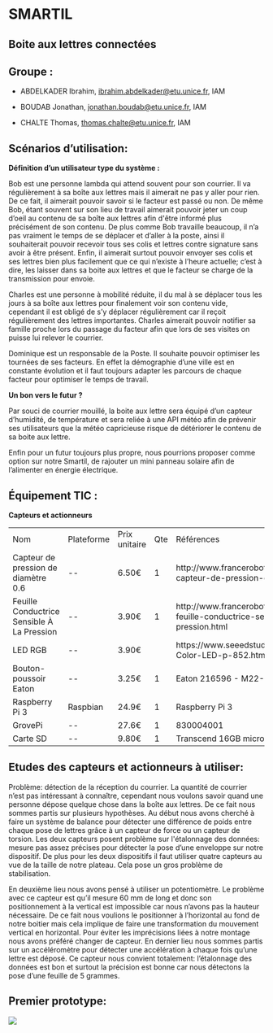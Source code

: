S**MA**RT**IL**
==

Boite aux lettres connectées
-

## **Groupe :**

* ABDELKADER Ibrahim, [ibrahim.abdelkader@](mailto:ibrahim.abdelkader@esprit.tn)[etu.unice.fr](mailto:jonathan.boudab@etu.unice.fr), IAM

* BOUDAB Jonathan, [jonathan.boudab@etu.unice.fr](mailto:jonathan.boudab@etu.unice.fr), IAM

* CHALTE Thomas,  [thomas.chalte@etu.unice.fr](mailto:thomas.chalte@etu.unice.fr), IAM

## **Scénarios d’utilisation:**

**Définition d’un utilisateur type du système :**

Bob est une personne lambda qui attend souvent pour son courrier. Il va régulièrement à sa boîte aux lettres mais il aimerait ne pas y aller pour rien. De ce fait, il aimerait pouvoir savoir si le facteur est passé ou non. De même Bob, étant souvent sur son lieu de travail aimerait pouvoir jeter un coup d’oeil au contenu de sa boîte aux lettres afin d'être informé plus précisément de son contenu. De plus comme Bob travaille beaucoup, il n’a pas vraiment le temps de se déplacer et d’aller à la poste, ainsi il souhaiterait pouvoir recevoir tous ses colis et lettres contre signature sans avoir à être présent. Enfin, il aimerait surtout pouvoir envoyer ses colis et ses lettres bien plus facilement que ce qui n’existe à l’heure actuelle; c’est à dire, les laisser dans sa boite aux lettres et que le facteur se charge de la transmission pour envoie.

Charles est une personne à mobilité réduite, il  du mal à se déplacer tous les jours à sa boîte aux lettres pour finalement voir son contenu vide, cependant il est obligé de s’y déplacer régulièrement car il reçoit régulièrement des lettres importantes. Charles aimerait pouvoir notifier sa famille proche lors du passage du facteur afin que lors de ses visites on puisse lui relever le courrier.

Dominique est un responsable de la Poste. Il souhaite pouvoir optimiser les tournées de ses facteurs. En effet la démographie d’une ville est en constante évolution et il faut toujours adapter les parcours de chaque facteur pour optimiser le temps de travail.

**Un bon vers le futur ?**

Par souci de courrier mouillé, la boite aux lettre sera équipé d’un capteur d’humidité, de température et sera reliée à une API météo afin de prévenir ses utilisateurs que la météo capricieuse risque de détériorer le contenu de sa boite aux lettre.

Enfin pour un futur toujours plus propre, nous pourrions proposer comme option sur notre Smartil, de rajouter un mini panneau solaire afin de l’alimenter en énergie électrique.

## **Équipement TIC :**

**Capteurs et actionneurs**

<table>
  <tr>
    <td>Nom</td>
    <td>Plateforme</td>
    <td>Prix unitaire</td>
    <td>Qte</td>
    <td>Références</td>
  </tr>
  <tr>
    <td>Capteur de pression de diamètre 0.6</td>
    <td>--</td>
    <td>6.50€</td>
    <td>1</td>
    <td>http://www.francerobotique.com/pression/391-capteur-de-pression-diam-06.html</td>
  </tr>
  <tr>
    <td>Feuille Conductrice Sensible À La Pression</td>
    <td>--</td>
    <td>3.90€</td>
    <td>1</td>
    <td>http://www.francerobotique.com/pression/424-feuille-conductrice-sensible-%C3%A0-la-pression.html</td>
  </tr>
  <tr>
    <td>LED RGB</td>
    <td>--</td>
    <td>3.90€</td>
    <td></td>
    <td>https://www.seeedstudio.com/Grove-Variable-Color-LED-p-852.html</td>
  </tr>
  <tr>
    <td>Bouton-poussoir Eaton</td>
    <td>--</td>
    <td>3.25€</td>
    <td>1</td>
    <td>Eaton 216596 - M22-D-G</td>
  </tr>
  <tr>
    <td>Raspberry Pi 3</td>
    <td>Raspbian</td>
    <td>24.9€</td>
    <td>1</td>
    <td>Raspberry Pi 3</td>
  </tr>
  <tr>
    <td>GrovePi</td>
    <td>--</td>
    <td>27.6€</td>
    <td>1</td>
    <td>830004001</td>
  </tr>
  <tr>
    <td>Carte SD </td>
    <td>--</td>
    <td>9.80€
</td>
    <td>1</td>
    <td>Transcend 16GB microSDHC
</td>
  </tr>
</table>


## **Etudes des capteurs et actionneurs à utiliser:**

Problème: détection de la réception du courrier. La quantité de courrier n’est pas intéressant à connaître, cependant nous voulons savoir quand une personne dépose quelque chose dans la boîte aux lettres.
De ce fait nous sommes partis sur plusieurs hypothèses. Au début nous avons cherché à faire un système de balance pour détecter une différence de poids entre chaque pose de lettres grâce à un capteur de force ou un capteur de torsion. Les deux capteurs posent problème sur l'étalonnage des données: mesure pas assez précises pour détecter la pose d’une enveloppe sur notre dispositif. De plus pour les deux dispositifs il faut utiliser quatre capteurs au vue de la taille de notre plateau. Cela pose un gros problème de stabilisation.

En deuxième lieu nous avons pensé à utiliser un potentiomètre. Le problème avec ce capteur est qu’il mesure 60 mm de long et donc son positionnement à la vertical est impossible car nous n’avons pas la hauteur nécessaire.
De ce fait nous voulions le positionner à l’horizontal au fond de notre boitier mais cela implique de faire une transformation du mouvement vertical en horizontal. Pour éviter les imprécisions liées à notre montage nous avons préféré changer de capteur.
En dernier lieu nous sommes partis sur un accéléromètre pour détecter une accélération à chaque fois qu’une lettre est déposé. Ce capteur nous convient totalement: l’étalonnage des données est bon et surtout la précision est bonne car nous détectons la pose d’une feuille de 5 grammes.


## **Premier prototype:**

![](images/table%20proto.png)
